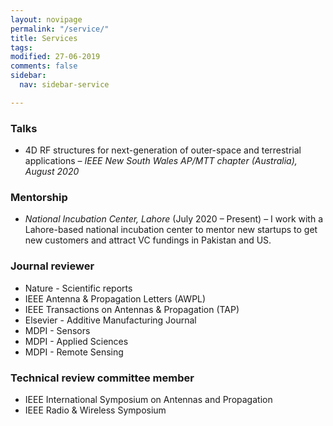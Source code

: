 ```yaml
---
layout: novipage
permalink: "/service/"
title: Services
tags: 
modified: 27-06-2019
comments: false
sidebar:
  nav: sidebar-service

---
```

### Talks

* 4D RF structures for next-generation of outer-space and terrestrial applications – _IEEE New South Wales AP/MTT chapter (Australia), August 2020_

### Mentorship

* _National Incubation Center, Lahore_ (July 2020 – Present) – I work with a Lahore-based national incubation center to mentor new startups to get new customers and attract VC fundings in Pakistan and US.

### Journal reviewer

* Nature - Scientific reports
* IEEE Antenna & Propagation Letters (AWPL)
* IEEE Transactions on Antennas & Propagation (TAP)
* Elsevier - Additive Manufacturing Journal 
* MDPI - Sensors
* MDPI - Applied Sciences
* MDPI - Remote Sensing

### Technical review committee member
* IEEE International Symposium on Antennas and Propagation
* IEEE Radio & Wireless Symposium
